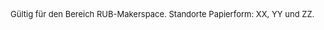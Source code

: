 <span style="font-size: small;">Gültig für den Bereich RUB-Makerspace. Standorte Papierform: XX, YY und ZZ.</span>